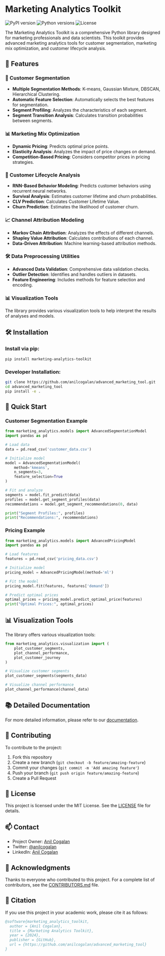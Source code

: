 # Marketing Analytics Toolkit

![PyPI version](https://img.shields.io/pypi/v/marketing-analytics-toolkit.svg)
![Python versions](https://img.shields.io/pypi/pyversions/marketing-analytics-toolkit.svg)
![License](https://img.shields.io/github/license/anilcogalan/advanced_marketing_tool.svg)

The Marketing Analytics Toolkit is a comprehensive Python library designed for marketing professionals and data scientists. This toolkit provides advanced marketing analytics tools for customer segmentation, marketing mix optimization, and customer lifecycle analysis.

## 🚀 Features

### 🎯 Customer Segmentation
- **Multiple Segmentation Methods**: K-means, Gaussian Mixture, DBSCAN, Hierarchical Clustering.
- **Automatic Feature Selection**: Automatically selects the best features for segmentation.
- **Segment Profiling**: Analyzes the characteristics of each segment.
- **Segment Transition Analysis**: Calculates transition probabilities between segments.

### 📊 Marketing Mix Optimization
- **Dynamic Pricing**: Predicts optimal price points.
- **Elasticity Analysis**: Analyzes the impact of price changes on demand.
- **Competition-Based Pricing**: Considers competitor prices in pricing strategies.

### 🔄 Customer Lifecycle Analysis
- **RNN-Based Behavior Modeling**: Predicts customer behaviors using recurrent neural networks.
- **Survival Analysis**: Estimates customer lifetime and churn probabilities.
- **CLV Prediction**: Calculates Customer Lifetime Value.
- **Churn Prediction**: Estimates the likelihood of customer churn.

### 📈 Channel Attribution Modeling
- **Markov Chain Attribution**: Analyzes the effects of different channels.
- **Shapley Value Attribution**: Calculates contributions of each channel.
- **Data-Driven Attribution**: Machine learning-based attribution methods.

### 🛠️ Data Preprocessing Utilities
- **Advanced Data Validation**: Comprehensive data validation checks.
- **Outlier Detection**: Identifies and handles outliers in datasets.
- **Feature Engineering**: Includes methods for feature selection and encoding.

### 📊 Visualization Tools
The library provides various visualization tools to help interpret the results of analyses and models.

## 🛠️ Installation

### Install via pip:
```bash
pip install marketing-analytics-toolkit
```

### Developer Installation:
```bash
git clone https://github.com/anilcogalan/advanced_marketing_tool.git
cd advanced_marketing_tool
pip install -e .
```

## 📖 Quick Start

### Customer Segmentation Example
```python
from marketing_analytics.models import AdvancedSegmentationModel
import pandas as pd

# Load data
data = pd.read_csv('customer_data.csv')

# Initialize model
model = AdvancedSegmentationModel(
    method='kmeans',
    n_segments=3,
    feature_selection=True
)

# Fit and analyze
segments = model.fit_predict(data)
profiles = model.get_segment_profiles(data)
recommendations = model.get_segment_recommendations(0, data)

print("Segment Profiles:", profiles)
print("Recommendations:", recommendations)
```

### Pricing Example
```python
from marketing_analytics.models import AdvancedPricingModel
import pandas as pd

# Load features
features = pd.read_csv('pricing_data.csv')

# Initialize model
pricing_model = AdvancedPricingModel(method='ml')

# Fit the model
pricing_model.fit(features, features['demand'])

# Predict optimal prices
optimal_prices = pricing_model.predict_optimal_price(features)
print("Optimal Prices:", optimal_prices)
```

## 📊 Visualization Tools

The library offers various visualization tools:

```python
from marketing_analytics.visualization import (
    plot_customer_segments,
    plot_channel_performance,
    plot_customer_journey
)

# Visualize customer segments
plot_customer_segments(segments_data)

# Visualize channel performance
plot_channel_performance(channel_data)
```

## 📚 Detailed Documentation

For more detailed information, please refer to our [documentation]("").

## 🤝 Contributing

To contribute to the project:

1. Fork this repository
2. Create a new branch (`git checkout -b feature/amazing-feature`)
3. Commit your changes (`git commit -m 'Add amazing feature'`)
4. Push your branch (`git push origin feature/amazing-feature`)
5. Create a Pull Request

## 📝 License

This project is licensed under the MIT License. See the [LICENSE](LICENSE) file for details.

## 📫 Contact

- Project Owner: [Anil Cogalan](mailto:anilcogalan@gmail.com)
- Twitter: [@anilcogalan](https://twitter.com/anilcogalan)
- LinkedIn: [Anil Cogalan](https://linkedin.com/in/anilcogalan)

## 🙏 Acknowledgments

Thanks to everyone who contributed to this project. For a complete list of contributors, see the [CONTRIBUTORS.md](CONTRIBUTORS.md) file.

## 📌 Citation

If you use this project in your academic work, please cite it as follows:

```bibtex
@software{marketing_analytics_toolkit,
  author = {Anil Cogalan},
  title = {Marketing Analytics Toolkit},
  year = {2024},
  publisher = {GitHub},
  url = {https://github.com/anilcogalan/advanced_marketing_tool}
}
```

